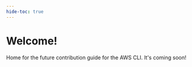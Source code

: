 ```yaml
---
hide-toc: true
---
```


# Welcome!

Home for the future contribution guide for the AWS CLI. It's coming soon!